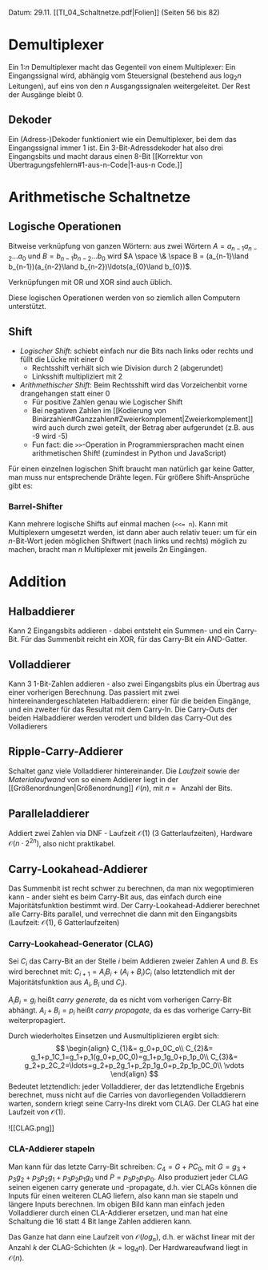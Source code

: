 Datum: 29.11.
[[TI_04_Schaltnetze.pdf|Folien]] (Seiten 56 bis 82)

# Demultiplexer
Ein 1:$n$ Demultiplexer macht das Gegenteil von einem Multiplexer: Ein Eingangssignal wird, abhängig vom Steuersignal (bestehend aus $\log_{2}n$ Leitungen), auf eins von den $n$ Ausgangssignalen weitergeleitet. Der Rest der Ausgänge bleibt 0.

## Dekoder
Ein (Adress-)Dekoder funktioniert wie ein Demultiplexer, bei dem das Eingangssignal immer 1 ist. Ein 3-Bit-Adressdekoder hat also drei Eingangsbits und macht daraus einen 8-Bit [[Korrektur von Übertragungsfehlern#1-aus-n-Code|1-aus-n Code.]]

# Arithmetische Schaltnetze
## Logische Operationen
Bitweise verknüpfung von ganzen Wörtern: aus zwei Wörtern $A=a_{n-1}a_{n-2}\ldots a_{0}$ und $B=b_{n-1}b_{n-2}\ldots b_{0}$ wird $A \space \& \space B = (a_{n-1}\land b_{n-1})(a_{n-2}\land b_{n-2})\ldots(a_{0}\land b_{0})$.

Verknüpfungen mit OR und XOR sind auch üblich.

Diese logischen Operationen werden von so ziemlich allen Computern unterstützt.

## Shift
- *Logischer Shift*: schiebt einfach nur die Bits nach links oder rechts und füllt die Lücke mit einer 0
	- Rechtsshift verhält sich wie Division durch 2 (abgerundet)
	- Linksshift multipliziert mit 2
- *Arithmethischer Shift*: Beim Rechtsshift wird das Vorzeichenbit vorne drangehangen statt einer 0
	- Für positive Zahlen genau wie Logischer Shift
	- Bei negativen Zahlen im [[Kodierung von Binärzahlen#Ganzzahlen#Zweierkomplement|Zweierkomplement]] wird auch durch zwei geteilt, der Betrag aber aufgerundet (z.B. aus -9 wird -5)
	- Fun fact: die `>>`-Operation in Programmiersprachen macht einen arithmetischen Shift! (zumindest in Python und JavaScript)

Für einen einzelnen logischen Shift braucht man natürlich gar keine Gatter, man muss nur entsprechende Drähte legen. Für größere Shift-Ansprüche gibt es:
### Barrel-Shifter
Kann mehrere logische Shifts auf einmal machen (`<<= n`). Kann mit Multiplexern umgesetzt werden, ist dann aber auch relativ teuer: um für ein $n$-Bit-Wort jeden möglichen Shiftwert (nach links und rechts) möglich zu machen, bracht man $n$ Multiplexer mit jeweils $2n$ Eingängen.

# Addition
## Halbaddierer
Kann 2 Eingangsbits addieren - dabei entsteht ein Summen- und ein Carry-Bit. 
Für das Summenbit reicht ein XOR, für das Carry-Bit ein AND-Gatter.

## Volladdierer
Kann 3 1-Bit-Zahlen addieren - also zwei Eingangsbits plus ein Übertrag aus einer vorherigen Berechnung. Das passiert mit zwei hintereinandergeschlateten Halbaddierern: einer für die beiden Eingänge, und ein zweiter für das Resultat mit dem Carry-In. Die Carry-Outs der beiden Halbaddierer werden verodert und bilden das Carry-Out des Volladierers

## Ripple-Carry-Addierer
Schaltet ganz viele Volladdierer hintereinander.
Die *Laufzeit* sowie der *Materialaufwand* von so einem Addierer liegt in der [[Größenordnungen|Größenordnung]] $\mathcal{O}(n)$, mit $n=\text{ Anzahl der Bits}$.

## Paralleladdierer
Addiert zwei Zahlen via DNF - Laufzeit $\mathcal{O}(1)$ (3 Gatterlaufzeiten), Hardware $\mathcal{O}(n\cdot 2^{2n})$, also nicht praktikabel.

## Carry-Lookahead-Addierer
Das Summenbit ist recht schwer zu berechnen, da man nix wegoptimieren kann - ander sieht es beim Carry-Bit aus, das einfach durch eine Majoritätsfunktion bestimmt wird.
Der Carry-Lookahead-Addierer berechnet alle Carry-Bits parallel, und verrechnet die dann mit den Eingangsbits (Laufzeit: $\mathcal{O}(1)$, 6 Gatterlaufzeiten)

### Carry-Lookahead-Generator (CLAG)
Sei $C_{i}$ das Carry-Bit an der Stelle $i$ beim Addieren zweier Zahlen $A$ und $B$.
Es wird berechnet mit: $C_{i+1}=A_{i} B_{i} + (A_{i}+B_{i}) C_{i}$ (also letztendlich mit der Majoritätsfunktion aus $A_{i},B_{i}$ und $C_{i}$).

$A_{i}B_{i}=g_{i}$ heißt *carry generate*, da es nicht vom vorherigen Carry-Bit abhängt.
$A_{i}+B_{i}=p_{i}$ heißt *carry propagate*, da es das vorherige Carry-Bit weiterpropagiert.

Durch wiederholtes Einsetzen und Ausmultiplizieren ergibt sich:
$$
\begin{align}
C_{1}&= g_0+p_0C_o\\
C_{2}&= g_1+p_1C_1=g_1+p_1(g_0+p_0C_0)=g_1+p_1g_0+p_1p_0\\
C_{3}&= g_2+p_2C_2=\ldots=g_2+p_2g_1+p_2p_1g_0+p_2p_1p_0C_0\\
\vdots
\end{align}
$$
Bedeutet letztendlich: jeder Volladdierer, der das letztendliche Ergebnis berechnet, muss nicht auf die Carries von davorliegenden Volladdierern warten, sondern kriegt seine Carry-Ins direkt vom CLAG. Der CLAG hat eine Laufzeit von $\mathcal{O}(1)$.

![[CLAG.png]]

### CLA-Addierer stapeln
Man kann für das letzte Carry-Bit schreiben: $C_{4}=G+PC_{0}$, mit $G=g_3+p_3g_2+p_3p_2g_1+p_3p_2p_1g_0$ und $P=p_3p_2p_1p_0$.
Also produziert jeder CLAG seinen eigenen carry generate und -propagate, d.h. vier CLAGs können die Inputs für einen weiteren CLAG liefern, also kann man sie stapeln und längere Inputs berechnen. 
Im obigen Bild kann man einfach jeden Volladdierer durch einen CLA-Addierer ersetzen, und man hat eine Schaltung die 16 statt 4 Bit lange Zahlen addieren kann.

Das Ganze hat dann eine Laufzeit von $\mathcal{O}(log_{n})$, d.h. er wächst linear mit der Anzahl $k$ der CLAG-Schichten ($k=\log_{4}n$).
Der Hardwareaufwand liegt in $\mathcal{O}(n)$.
